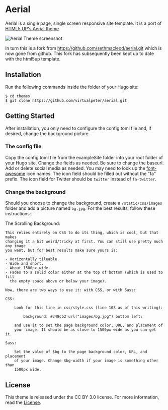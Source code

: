 # Aerial

Aerial is a single page, single screen responsive site template. It is a port of [HTML5 UP's Aerial theme](https://html5up.net/aerial).

![Aerial Theme screenshot](/images/screenshot.png)

In turn this is a fork from https://github.com/sethmacleod/aerial.git which is now gone from github. This fork has subsequently been kept up to date with the html5up template.

## Installation

Run the following commands inside the folder of your Hugo site:

	$ cd themes
	$ git clone https://github.com/virtualpeter/aerial.git

## Getting Started

After installation, you only need to configure the config.toml file and, if desired, change the background picture.

### The config file

Copy the config.toml file from the exampleSite folder into your root folder of your Hugo site. Change the fields as needed. Be sure to change the baseurl. Add or delete social media as needed. You may need to look up the [font-awesome](http://fontawesome.io/) icon names. The icon field should be filled out without the "fa" prefix. The icon field for Twitter should be `twitter` instead of `fa-twitter`.

### Change the background

Should you choose to change the background, create a `/static/css/images` folder and add a picture named `bg.jpg`. For the best results, follow these instructions:

The Scrolling Background:

    This relies entirely on CSS to do its thing, which is cool, but that makes
    changing it a bit weird/tricky at first. You can still use pretty much any image
    you want, but for best results make sure yours is:

    - Horizontally tileable.
    - Wide and short.
    - About 1500px wide.
    - Fades to a solid color either at the top of bottom (which is used to fill
      the empty space above or below your image).

    Now, there are two ways to use it: with CSS, or with Sass:

    CSS:

        Look for this line in css/style.css (line 108 as of this writing):

            background: #348cb2 url("images/bg.jpg") bottom left;

        and use it to set the page background color, URL, and placement of
        your image. It should be as close to 1500px wide as you can get it.

    Sass:

        Set the value of $bg to the page background color, URL, and placement
        of your image. Change $bg-width if your image is something other than
        1500px wide.

## License

This theme is released under the CC BY 3.0 license. For more information, read the [License](/LICENSE.md).
